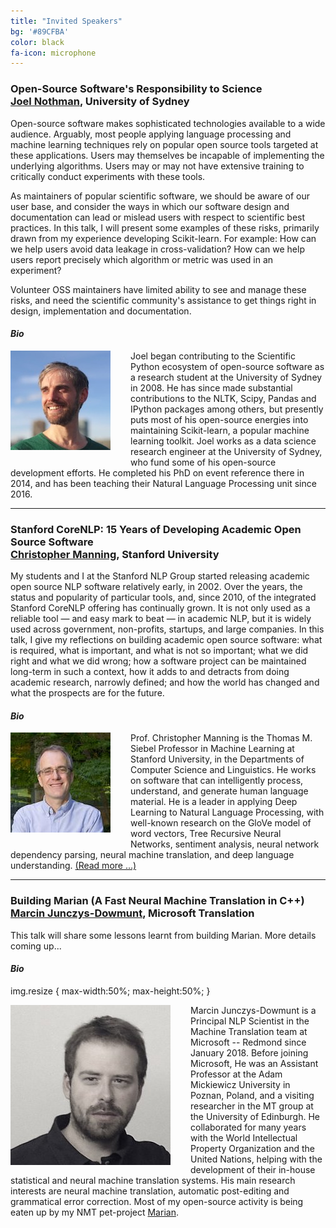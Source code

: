 ```yaml
---
title: "Invited Speakers"
bg: '#89CFBA'
color: black
fa-icon: microphone
---
```



<h3>
	<strong>Open-Source Software's Responsibility to Science</strong><br/>
	<a href="http://joelnothman.com/">Joel Nothman</a>, University of Sydney
</h3>

Open-source software makes sophisticated technologies available to a wide audience. Arguably, most people applying language processing and machine learning techniques rely on popular open source tools targeted at these applications. Users may themselves be incapable of implementing the underlying algorithms. Users may or may not have extensive training to critically conduct experiments with these tools.

As maintainers of popular scientific software, we should be aware of our user base, and consider the ways in which our software design and documentation can lead or mislead users with respect to scientific best practices. In this talk, I will present some examples of these risks, primarily drawn from my experience developing Scikit-learn. For example: How can we help users avoid data leakage in cross-validation? How can we help users report precisely which algorithm or metric was used in an experiment?

Volunteer OSS maintainers have limited ability to see and manage these risks, and need the scientific community's assistance to get things right in design, implementation and documentation.

#### ***Bio*** 

<img src="img/joel-nothman.jpg" alt="Joel Nothman" align="left" style="margin-right: 32px; margin-bottom: 16px;" />

Joel began contributing to the Scientific Python ecosystem of open-source software as a research student at the University of Sydney in 2008. He has since made substantial contributions to the NLTK, Scipy, Pandas and IPython packages among others, but presently puts most of his open-source energies into maintaining Scikit-learn, a popular machine learning toolkit. Joel works as a data science research engineer at the University of Sydney, who fund some of his open-source development efforts. He completed his PhD on event reference there in 2014, and has been teaching their Natural Language Processing unit since 2016.


<hr/>

<h3>
	<strong>Stanford CoreNLP: 15 Years of Developing Academic Open Source Software</strong><br/>
	<a href="https://nlp.stanford.edu/manning/">Christopher Manning</a>, Stanford University
</h3>

My students and I at the Stanford NLP Group started releasing academic open source NLP software relatively early, in 2002. Over the years, the status and popularity of particular tools, and, since 2010, of the integrated Stanford CoreNLP offering has continually grown. It is not only used as a reliable tool — and easy mark to beat — in academic NLP, but it is widely used across government, non-profits, startups, and large companies. In this talk, I give my reflections on building academic open source software: what is required, what is important, and what is not so important; what we did right and what we did wrong; how a software project can be maintained long-term in such a context, how it adds to and detracts from doing academic research, narrowly defined; and how the world has changed and what the prospects are for the future.

#### ***Bio*** 

<img src="img/christopher-manning.jpg" alt="Christopher Manning" align="left" style="margin-right: 32px; margin-bottom: 16px;" />
 
 Prof. Christopher Manning is the Thomas M. Siebel Professor in Machine Learning at Stanford University, in the Departments of Computer Science and Linguistics. He works on software that can intelligently process, understand, and generate human language material. He is a leader in applying Deep Learning to Natural Language Processing, with well-known research on the GloVe model of word vectors, Tree Recursive Neural Networks, sentiment analysis, neural network dependency parsing, neural machine translation, and deep language understanding. <a href="javascript: $('#talk1-bio').toggle();">(Read more ...)</a> <span id="talk1-bio" hidden>His computational linguistics work also covers probabilistic models of language, natural language inference and multilingual language processing, including being a principal developer of Stanford Dependencies and Universal Dependencies. Manning has coauthored leading textbooks on statistical approaches to Natural Language Processing (NLP) (Manning and Schütze 1999) and information retrieval (Manning, Raghavan, and Schütze, 2008), as well as linguistic monographs on ergativity and complex predicates. Manning is an ACM Fellow, a AAAI Fellow, an ACL Fellow, and Past President of the ACL. Research of his has won ACL, Coling, EMNLP, and CHI Best Paper Awards. He has a B.A. (Hons) from The Australian National University, a Ph.D. from Stanford in 1994, and he held faculty positions at Carnegie Mellon University and the University of Sydney before returning to Stanford. He is a member of the Stanford NLP group (@stanfordnlp) and manages development of the Stanford CoreNLP software.</span>

<hr/>

<h3>
	<strong>Building Marian (A Fast Neural Machine Translation in C++)</strong><br/>
	<a href="http://emjotde.github.io/">Marcin Junczys-Dowmunt</a>, Microsoft Translation 
</h3>

This talk will share some lessons learnt from building Marian. More details coming up...

#### ***Bio*** 

img.resize {
  max-width:50%;
  max-height:50%;
}

<img src="img/marcin.jpeg" alt="Marcin Junczys-Dowmunt" class="resize" align="left" style="margin-right: 32px; margin-bottom: 16px;" />

Marcin Junczys-Dowmunt is a Principal NLP Scientist in the Machine Translation team at Microsoft -- Redmond since January 2018. Before joining Microsoft, He was an Assistant Professor at the Adam Mickiewicz University in Poznan, Poland, and a visiting researcher in the MT group at the University of Edinburgh. He collaborated for many years with the World Intellectual Property Organization and the United Nations, helping with the development of their in-house statistical and neural machine translation systems. His main research interests are neural machine translation, automatic post-editing and grammatical error correction. Most of my open-source activity is being eaten up by my NMT pet-project [Marian](http://github.com/marian-nmt/marian).


<!--
<h3>
	<strong>Reflections on Running spaCy: Commercial Open-source NLP</strong><br/>
	<a href="https://explosion.ai/">Matthew Honnibal and Ines Montani</a>, Explosion AI
</h3>

In this talk, I'll share some lessons we've learned from running spaCy, the fastest-growing library for Natural Language Processing in Python, and provide our perspective on how to make commercial open-source work for both users and developers. Every open-source project must strike a balance between the responsibilities and control of the maintainers, and the responsibilities and control of the users. Understanding and communicating the motivations for publishing software under an open-source license can put less pressure on maintainers, and help users select projects appropriate for their requirements.

#### ***Bio*** 

<img src="img/ines-montani.jpg" alt="Ines Montani" align="left" style="margin-right: 32px; margin-bottom: 16px;" />

Ines Montani is the lead developer of Prodigy, and a core contributor to spaCy. Although a full-stack developer, Ines has particular expertise in front-end development, having started building websites when she was 11. Before founding Explosion AI, she was a freelance developer and strategist, using her four years executive experience in ad sales and digital marketing.

<br/><br/>

<img src="img/matt-honnibal.jpg" alt="Matthew Honnibal" align="left" style="margin-right: 32px; margin-bottom: 16px;" />

Matthew Honnibal began his research career as a linguist, completing his PhD in 2009 on lexicalised parsing with Combinatory Categorial Grammar, before working on incremental speech parsing. These days he is best known as a software engineer, for his work on the spaCy NLP library. He grew up in Sydney, lives in Berlin, and still misses CCG.

-->
